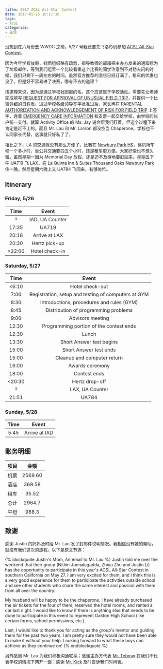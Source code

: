 ```yaml
---
title: 2017 ACSL All-Star Contest
date: 2017-05-25 10:17:16
tags:
- ACSL
categories:
- 生活
---
```


没想到在六月份去 WWDC 之前，5/27 号我还要先飞洛杉矶参加 [ACSL All-Star Contest](http://www.wixtest.acsl.org/all-star-contest-information)。

<!-- more -->

因为今年学校放假，社团组织略有疏忽，指导教师的邮箱把主办方发来的通知标为了垃圾邮件，等到我们组里一个比较看重这个比赛的同学注意到不对劲去问的时候，我们只剩下一周左右的时间。虽然官方推荐的酒店已经订满了，租车的优惠也没了，但是好不容易进了决赛，哪有不去的道理？

按道理来说，因为是通过学校社团报的名，这个应该属于学校活动。需要先让老师完成填写 [REQUEST FOR APPROVAL OF UNUSUAL FIELD TRIP](https://www.fcps.edu/sites/default/files/media/forms/fs141.pdf)，并提供一个比较详细的日程表。进过学校各级领导签字批准过后，家长再在 [PARENTAL AUTHORIZATION AND ACKNOWLEDGEMENT OF RISK FOR FIELD TRIP](https://www.fcps.edu/sites/default/files/media/forms/fs152_0.pdf) 上签字，连着 [EMERGENCY CARE INFORMATION](https://www.fcps.edu/sites/default/files/media/forms/se3_0.pdf) 和支票一起交给学校，由学校的账户统一支付。就算 Activity Office 的 Ms. Jay 说会帮我们盯着，但这个过程下来肯定是赶不上的。而且 Mr. Lau 和 Mr. Larson 都没空当 Chaperone，学校也不认同家长代替，这事就只好私了了。

相比之下，LA 的交通就没有那么方便了。比赛在 [Newbury Park HS](https://www.google.com/maps/place/456+N+Reino+Rd,+Newbury+Park,+CA+91320)，离机场车程一个多小时，坐公共交通要四五个小时，还是租车更方便。大家好像也不想久留，虽然星期一因为 Memorial Day 放假，还是迫不及待地要赶回来。星期五下午 UA719 飞 LAX，在 La Quinta Inn & Suites Thousand Oaks Newbury Park 住一晚，然后星期六晚上又 UA784 飞回来，有够匆忙。

## Itinerary

### Friday, 5/26

|Time|Event|
|:--:|:--:|
|?|IAD, UA Counter|
|17:35|UA719|
|20:18|Arrive at LAX|
|20:30|Hertz pick-up|
|>22:00|Hotel check-in|

### Saturday, 5/27

|Time|Event|
|:--:|:--:|
|<6:10|Hotel check-out|
|7:00|Registration, setup and testing of computers at GYM|
|8:30|Introductions, procedures and rules (GYM)|
|8:45|Distribution of programming problems|
|9:00|Advisors meeting|
|12:30|Programming portion of the contest ends|
|12:30|Lunch|
|13:30|Short Answer test begins|
|15:00|Short Answer test ends|
|15:00|Cleanup and computer return|
|16:00|Awards ceremony|
|18:00|Contest ends|
|<20:30|Hertz drop-off|
|?|LAX, UA Counter|
|21:51|UA784|

### Sunday, 5/28

|Time|Event|
|:--:|:--:|
|5:45|Arrive at IAD|

## 账务明细

|项目|金额|
|:--:|:--:|
|机票|2569.60|
|酒店|369.58|
|租车|35.52|
|总计|2964.7|
|平坦|988.3|

## 致谢

感谢 Justin 的妈妈及时给 Mr. Lau 发了封邮件说明情况。我相信没有她的帮助，就没有我们这次的旅程。以下是原文节选：

{% blockquote Justin's Mom, An email to Mr. Lau %}
Justin told me over the weekend that their group (Nithin Jonnalagadda, Zhiyu Zhu and Justin Li) has the opportunity to participate in this year's ACSL All-Star Contest in southern California on May 27. I am very excited for them, and I think this is a very good experience for them to participate the activities outside school and see other students who share the same interest and passion with them from all over the country. 

My husband will be happy to be the chaperone. I have already purchased the air tickets for the four of them, reserved the hotel rooms, and rented a car last night. I would like to know if there is anything else that needs to be done to participate in this event to represent Oakton High School (like certain forms, school permissions, etc.). 

Last, I would like to thank you for acting as the group's mentor and guiding them for the past two years. I am pretty sure they would not have been able to make it without your help. Looking forward to what these boys can achieve as they continue on!
{% endblockquote %}

另外感谢 Mr. Lau 为我们积极沟通联系；感谢主办方代表 [Mr. Tebrow](mailto:amcompsci@cox.net) 在我们不代表学校的情况下网开一面；感谢 [Mr. Kick](mailto:kickrg@gmail.com) 及时告诉我们时间表。
